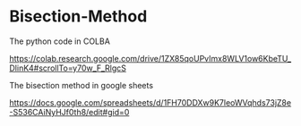 # Bisection-Method
The python code in COLBA 

https://colab.research.google.com/drive/1ZX85qoUPvImx8WLV1ow6KbeTU_DlinK4#scrollTo=y70w_F_RlgcS

The bisection method in google sheets

https://docs.google.com/spreadsheets/d/1FH70DDXw9K7leoWVqhds73jZ8e-S536CAiNyHJf0th8/edit#gid=0
